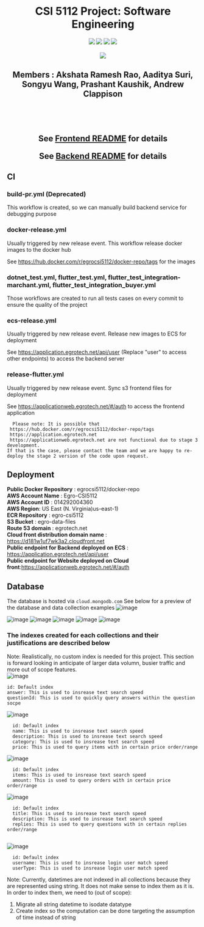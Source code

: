 <h1 align="center">CSI 5112 Project: Software Engineering</h1>

<div align="center">
  <h4>
    <a href="https://github.com/AadityaOfficial/CSI5112-Project/stargazers"><img src="https://img.shields.io/github/stars/AadityaOfficial/CSI5112-Project.svg?style=plasticr"/></a>
    <a href="https://github.com/AadityaOfficial/CSI5112-Project/commits/master"><img src="https://img.shields.io/github/last-commit/AadityaOfficial/CSI5112-Project.svg?style=plasticr"/></a>
        <a href="https://github.com/AadityaOfficial/CSI5112-Project/commits/master"><img src="https://img.shields.io/github/commit-activity/y/AadityaOfficial/CSI5112-Project.svg?style=plasticr"/></a>
      <a href="https://codecov.io/gh/AadityaOfficial/CSI5112-Project">
        <img src="https://codecov.io/gh/AadityaOfficial/CSI5112-Project/branch/main/graph/badge.svg?token=6POY8CSRH7"/>
      </a>
    

  </h4>
</div>

<div align="center">
<a href="https://github.com/AadityaOfficial/CSI5112-Project/graphs/contributors">
  <img src="https://contrib.rocks/image?repo=AadityaOfficial/CSI5112-Project" />
</a> </div>

<h2 align="center">Members : Akshata Ramesh Rao, Aaditya Suri, Songyu Wang, Prashant Kaushik, Andrew Clappison
  

  
  
  <br><br>
  
  
  
See [Frontend README](https://github.com/AadityaOfficial/CSI5112-Project/blob/development/frontend/README.md) for details
  
See [Backend README](https://github.com/akshatarrao/CSI5112-Project/blob/development/backend/README.md) for details


## CI

### build-pr.yml (Deprecated)
This workflow is created, so we can manually build backend service for debugging purpose

### docker-release.yml
Usually triggered by new release event. This workflow release docker images to the docker hub

See https://hub.docker.com/r/egrocsi5112/docker-repo/tags for the images

### dotnet_test.yml, flutter_test.yml, flutter_test_integration-marchant.yml, flutter_test_integration_buyer.yml
Those workflows are created to run all tests cases on every commit to ensure the quality of the project 

### ecs-release.yml
Usually triggered by new release event. Release new images to ECS for deployment

See https://application.egrotech.net/api/user (Replace "user" to access other endpoints) to access the backend server 

### release-flutter.yml
Usually triggered by new release event. Sync s3 frontend files for deployment

See https://applicationweb.egrotech.net/#/auth to access the frontend application

```callout {type: 'info', title: 'Note for Deployment'}
  Please note: It is possible that
 https://hub.docker.com/r/egrocsi5112/docker-repo/tags
 https://application.egrotech.net 
 https://applicationweb.egrotech.net are not functional due to stage 3 development.
If that is the case, please contact the team and we are happy to re-deploy the stage 2 version of the code upon request.
```
  

## Deployment 

<b>Public Docker Repository</b> : egrocsi5112/docker-repo<br>
<b>AWS Account Name</b> : Egro-CSI5112<br>
<b>AWS Account ID</b> : 014292004360<br>
<b>AWS Region</b>: US East (N. Virginia)us-east-1)<br>
<b>ECR Repository</b> : egro-csi5112<br>
<b>S3 Bucket</b> : egro-data-files<br>
<b>Route 53 domain</b> : egrotech.net<br>
<b>Cloud front distribution domain name</b> : https://d181w1uf7wk3a2.cloudfront.net<br>
<b>Public endpoint for Backend deployed on ECS</b> : https://application.egrotech.net/api/user<br>
<b>Public endpoint for Website deployed on Cloud front</b>:https://applicationweb.egrotech.net/#/auth<br>

## Database
  
  The database is hosted via `cloud.mongodb.com`
  See below for a preview of the database and data collection examples
  ![image](https://user-images.githubusercontent.com/98192648/161603379-ad367526-5979-4d62-9fc7-6ed9548d5e3d.png)
  
![image](https://user-images.githubusercontent.com/98192648/161603717-bb9f1c52-6198-45fe-9c44-14be4a94ef8b.png)
  ![image](https://user-images.githubusercontent.com/98192648/161603758-b46d95fd-20d9-4375-af36-6107d20ea3e6.png)
  ![image](https://user-images.githubusercontent.com/98192648/161603792-3b01256d-a6a0-4efe-b9ad-0a270d06bfab.png)
![image](https://user-images.githubusercontent.com/98192648/161603832-d7d33fed-8a9f-480f-8203-ff2deb13f1fe.png)
  ![image](https://user-images.githubusercontent.com/98192648/161603883-d4d74cec-aa70-4c8f-8385-990b195a228e.png)

 ### The indexes created for each collections and their justifications are described below
  Note: Realistically, no custom index is needed for this project. This section is forward looking in anticipate of larger data volumn, busier traffic and more out of scope features.    
  ![image](https://user-images.githubusercontent.com/98192648/161604120-b04f5eea-4f3e-40d2-9952-7cb1885dcbaa.png)
  ```
  id: Default index
  answer: This is used to insrease text search speed
  questionId: This is used to quickly query answers within the question socpe
  
  ```
  
![image](https://user-images.githubusercontent.com/98192648/161604853-08d83467-57e0-4b8d-ac04-c292f35a5e7a.png)
```
  id: Default index
  name: This is used to insrease text search speed
  description: This is used to insrease text search speed 
  category: This is used to insrease text search speed
  price: This is used to query items with in certain price order/range
```
![image](https://user-images.githubusercontent.com/98192648/161605185-3605e5cc-6c29-432d-9946-3a7e5bf735fc.png)
```
  id: Default index
  items: This is used to insrease text search speed
  amount: This is used to query orders with in certain price order/range
  ```
  
  ![image](https://user-images.githubusercontent.com/98192648/161605381-75c6a63e-8238-4c4e-924c-8abc19ace18e.png)
```
  id: Default index
  title: This is used to insrease text search speed
  description: This is used to insrease text search speed
  replies: This is used to query questions with in certain replies order/range
  
  ```
  
  ![image](https://user-images.githubusercontent.com/98192648/161605663-e3a0df8c-1c37-4ee8-8b54-9863fa10a686.png)
```
  id: Default index
  username: This is used to insrease login user match speed
  userType: This is used to insrease login user match speed
  ```
  
  Note: Currently, datetimes are not indexed in all collections because they are represented using string. It does not make sense to index them as it is. In order to index them, we need to (out of scope):
  1. Migrate all string datetime to isodate datatype
  2. Create index so the computation can be done targeting the assumption of time instead of string
